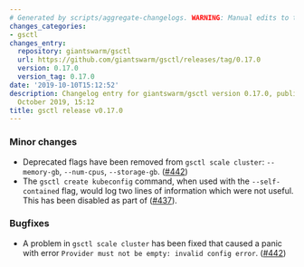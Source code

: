 ```yaml
---
# Generated by scripts/aggregate-changelogs. WARNING: Manual edits to this files will be overwritten.
changes_categories:
- gsctl
changes_entry:
  repository: giantswarm/gsctl
  url: https://github.com/giantswarm/gsctl/releases/tag/0.17.0
  version: 0.17.0
  version_tag: 0.17.0
date: '2019-10-10T15:12:52'
description: Changelog entry for giantswarm/gsctl version 0.17.0, published on 10
  October 2019, 15:12
title: gsctl release v0.17.0
---
```


### Minor changes

- Deprecated flags have been removed from `gsctl scale cluster`: `--memory-gb`, `--num-cpus`, 
`--storage-gb`. ([#442](https://github.com/giantswarm/gsctl/pull/442))
- The `gsctl create kubeconfig` command, when used with the `--self-contained` flag, would log two lines of information which were not useful. This has been disabled as part of ([#437](https://github.com/giantswarm/gsctl/pull/437)).

### Bugfixes

- A problem in `gsctl scale cluster` has been fixed that caused a panic with error `Provider must not be empty: invalid config error`. ([#442](https://github.com/giantswarm/gsctl/pull/442))
